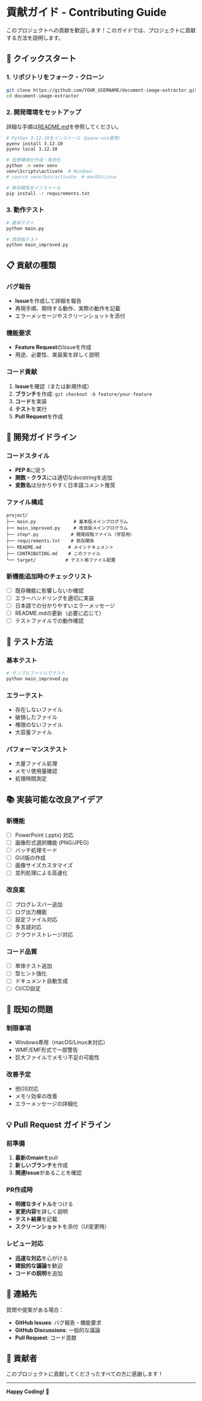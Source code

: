 # 貢献ガイド - Contributing Guide

このプロジェクトへの貢献を歓迎します！このガイドでは、プロジェクトに貢献する方法を説明します。

## 🚀 クイックスタート

### 1. リポジトリをフォーク・クローン
```bash
git clone https://github.com/YOUR_USERNAME/document-image-extractor.git
cd document-image-extractor
```

### 2. 開発環境をセットアップ
詳細な手順は[README.md](README.md)を参照してください。

```bash
# Python 3.12.10をインストール（pyenv-win使用）
pyenv install 3.12.10
pyenv local 3.12.10

# 仮想環境を作成・有効化
python -m venv venv
venv\Scripts\activate  # Windows
# source venv/bin/activate  # macOS/Linux

# 依存関係をインストール
pip install -r requirements.txt
```

### 3. 動作テスト
```bash
# 基本テスト
python main.py

# 改良版テスト  
python main_improved.py
```

## 📋 貢献の種類

### バグ報告
- **Issue**を作成して詳細を報告
- 再現手順、期待する動作、実際の動作を記載
- エラーメッセージやスクリーンショットを添付

### 機能要求
- **Feature Request**のIssueを作成
- 用途、必要性、実装案を詳しく説明

### コード貢献
1. **Issue**を確認（または新規作成）
2. **ブランチ**を作成: `git checkout -b feature/your-feature`
3. **コード**を実装
4. **テスト**を実行
5. **Pull Request**を作成

## 🔧 開発ガイドライン

### コードスタイル
- **PEP 8**に従う
- **関数・クラス**には適切なdocstringを追加
- **変数名**は分かりやすく日本語コメント推奨

### ファイル構成
```
project/
├── main.py              # 基本版メインプログラム
├── main_improved.py     # 改良版メインプログラム  
├── step*.py            # 開発段階ファイル（学習用）
├── requirements.txt    # 依存関係
├── README.md          # メインドキュメント
├── CONTRIBUTING.md    # このファイル
└── target/           # テスト用ファイル配置
```

### 新機能追加時のチェックリスト
- [ ] 既存機能に影響しないか確認
- [ ] エラーハンドリングを適切に実装
- [ ] 日本語での分かりやすいエラーメッセージ
- [ ] README.mdの更新（必要に応じて）
- [ ] テストファイルでの動作確認

## 🧪 テスト方法

### 基本テスト
```bash
# サンプルファイルでテスト
python main_improved.py
```

### エラーテスト
- 存在しないファイル
- 破損したファイル
- 権限のないファイル
- 大容量ファイル

### パフォーマンステスト
- 大量ファイル処理
- メモリ使用量確認
- 処理時間測定

## 📚 実装可能な改良アイデア

### 新機能
- [ ] PowerPoint (.pptx) 対応
- [ ] 画像形式選択機能 (PNG/JPEG)
- [ ] バッチ処理モード
- [ ] GUI版の作成
- [ ] 画像サイズカスタマイズ
- [ ] 並列処理による高速化

### 改良案
- [ ] プログレスバー追加
- [ ] ログ出力機能
- [ ] 設定ファイル対応
- [ ] 多言語対応
- [ ] クラウドストレージ対応

### コード品質
- [ ] 単体テスト追加
- [ ] 型ヒント強化
- [ ] ドキュメント自動生成
- [ ] CI/CD設定

## 🐛 既知の問題

### 制限事項
- Windows専用（macOS/Linux未対応）
- WMF/EMF形式で一部警告
- 巨大ファイルでメモリ不足の可能性

### 改善予定
- 他OS対応
- メモリ効率の改善
- エラーメッセージの詳細化

## 💡 Pull Request ガイドライン

### 前準備
1. **最新のmain**をpull
2. **新しいブランチ**を作成
3. **関連Issue**があることを確認

### PR作成時
- **明確なタイトル**をつける
- **変更内容**を詳しく説明
- **テスト結果**を記載
- **スクリーンショット**を添付（UI変更時）

### レビュー対応
- **迅速な対応**を心がける
- **建設的な議論**を歓迎
- **コードの説明**を追加

## 📧 連絡先

質問や提案がある場合：
- **GitHub Issues**: バグ報告・機能要求
- **GitHub Discussions**: 一般的な議論
- **Pull Request**: コード貢献

## 🎉 貢献者

このプロジェクトに貢献してくださったすべての方に感謝します！

---

**Happy Coding! 🚀** 